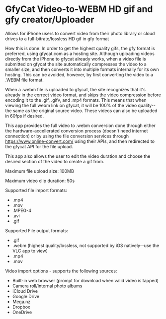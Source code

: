 # GfyCat Video-to-WEBM HD gif and gfy creator/Uploader
Allows for iPhone users to convert video from their photo library or cloud drives to a full-bitrate/lossless HD gif in gfy format

How this is done:
In order to get the highest quality gifs, the gfy format is preferred, using gfycat.com as a hosting site. Although uploading videos directly from the iPhone to gfycat already works, when a video file is submitted on gfycat the site automatically compresses the video to a smaller size, and then converts it into multiple formats internally for its own hosting. This can be avoided, however, by first converting the video to a .WEBM file format.

When a .webm file is uploaded to gfycat, the site recognizes that it's already in the correct video format, and skips the video compression before encoding it to the .gif, .gifv, and .mp4 formats. This means that when viewing the full webm link on gfycat, it will be 100% of the video quality--the same as the original source video. These videos can also be uploaded in 60fps if desired.

This app provides the full video to .webm conversion done through either the hardware-accellerated conversion process (doesn't need internet connection) or by using the file conversion services through https://www.online-convert.com/ using their APIs, and then redirected to the gfycat API for the file upload.

This app also allows the user to edit the video duration and choose the desired section of the video to create a gif from.

Maximum file upload size: 100MB

Maximum video clip duration: 50s

Supported file import formats:
  - .mp4
  - .mov
  - .MPEG-4
  - .avi
  - .gif
  
Supported File output formats:
  - .gif
  - .webm (highest quality/lossless, not supported by iOS natively--use the VLC app to view)
  - .mp4
  - .mov

Video import options - supports the following sources:
  - Built-in web browser (prompt for download when valid video is tapped)
  - Camera roll/internal photo albums
  - iCloud Drive
  - Google Drive
  - Mega.nz
  - Dropbox
  - OneDrive
  
